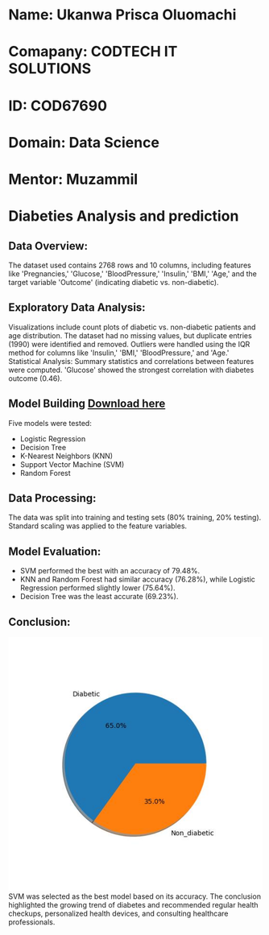 
# Name: Ukanwa Prisca Oluomachi
# Comapany: CODTECH IT SOLUTIONS
# ID: COD67690
# Domain: Data Science
# Mentor: Muzammil


# Diabeties Analysis and prediction

## Data Overview: 
The dataset used contains 2768 rows and 10 columns, including features like 'Pregnancies,' 'Glucose,' 'BloodPressure,' 
'Insulin,' 'BMI,' 'Age,' and the target variable 'Outcome' (indicating diabetic vs. non-diabetic).

## Exploratory Data Analysis:
Visualizations include count plots of diabetic vs. non-diabetic patients and age distribution.
The dataset had no missing values, but duplicate entries (1990) were identified and removed.
Outliers were handled using the IQR method for columns like 'Insulin,' 'BMI,' 'BloodPressure,' and 'Age.'
Statistical Analysis: Summary statistics and correlations between features were computed. 'Glucose' showed the strongest correlation with diabetes outcome (0.46).

## Model Building [Download here](diabetes-1.pdf)
Five models were tested:
- Logistic Regression
- Decision Tree
- K-Nearest Neighbors (KNN)
- Support Vector Machine (SVM)
- Random Forest
  
## Data Processing:
The data was split into training and testing sets (80% training, 20% testing).
Standard scaling was applied to the feature variables.

## Model Evaluation:
- SVM performed the best with an accuracy of 79.48%.
- KNN and Random Forest had similar accuracy (76.28%), while Logistic Regression performed slightly lower (75.64%).
- Decision Tree was the least accurate (69.23%).
  
## Conclusion:
![](https://github.com/Pritex32/CODTECH-TASK1/blob/main/diabetic.jpg)
SVM was selected as the best model based on its accuracy.
The conclusion highlighted the growing trend of diabetes and recommended regular health checkups, personalized health devices, and consulting healthcare professionals.

